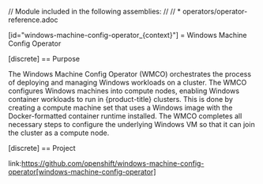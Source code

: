 // Module included in the following assemblies:
//
// * operators/operator-reference.adoc

[id="windows-machine-config-operator_{context}"]
= Windows Machine Config Operator

[discrete]
== Purpose

The Windows Machine Config Operator (WMCO) orchestrates the process of deploying and managing Windows workloads on a cluster. The WMCO configures Windows machines into compute nodes, enabling Windows container workloads to run in {product-title} clusters. This is done by creating a compute machine set that uses a Windows image with the Docker-formatted container runtime installed. The WMCO completes all necessary steps to configure the underlying Windows VM so that it can join the cluster as a compute node.

[discrete]
== Project

link:https://github.com/openshift/windows-machine-config-operator[windows-machine-config-operator] 
